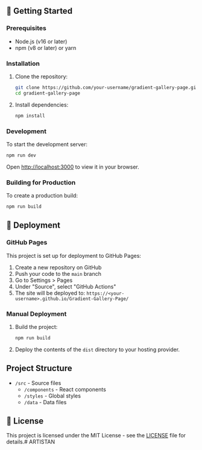 
## 🚀 Getting Started

### Prerequisites
- Node.js (v16 or later)
- npm (v8 or later) or yarn

### Installation

1. Clone the repository:
   ```bash
   git clone https://github.com/your-username/gradient-gallery-page.git
   cd gradient-gallery-page
   ```

2. Install dependencies:
   ```bash
   npm install
   ```

### Development

To start the development server:
```bash
npm run dev
```

Open [http://localhost:3000](http://localhost:3000) to view it in your browser.

### Building for Production

To create a production build:
```bash
npm run build
```

## 🚀 Deployment

### GitHub Pages

This project is set up for deployment to GitHub Pages:

1. Create a new repository on GitHub
2. Push your code to the `main` branch
3. Go to Settings > Pages
4. Under "Source", select "GitHub Actions"
5. The site will be deployed to: `https://<your-username>.github.io/Gradient-Gallery-Page/`

### Manual Deployment

1. Build the project:
   ```bash
   npm run build
   ```

2. Deploy the contents of the `dist` directory to your hosting provider.

## Project Structure

- `/src` - Source files
  - `/components` - React components
  - `/styles` - Global styles
  - `/data` - Data files

## 📝 License

This project is licensed under the MIT License - see the [LICENSE](LICENSE) file for details.# ARTISTAN
